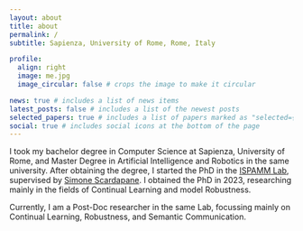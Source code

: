 ```yaml
---
layout: about
title: about
permalink: /
subtitle: Sapienza, University of Rome, Rome, Italy

profile:
  align: right
  image: me.jpg
  image_circular: false # crops the image to make it circular

news: true # includes a list of news items
latest_posts: false # includes a list of the newest posts
selected_papers: true # includes a list of papers marked as "selected={true}"
social: true # includes social icons at the bottom of the page
---
```


I took my bachelor degree in Computer Science at Sapienza, University of Rome, and Master Degree in Artificial Intelligence and Robotics in the same university. After obtaining the degree, I started the PhD in the <a href='https://sites.google.com/uniroma1.it/ispamm//'>ISPAMM Lab</a>, supervised by <a href='https://www.sscardapane.it/'>Simone Scardapane</a>. I obtained the PhD in 2023, researching mainly in the fields of Continual Learning and model Robustness.

Currently, I am a Post-Doc researcher in the same Lab, focussing mainly on Continual Learning, Robustness, and Semantic Communication. 

